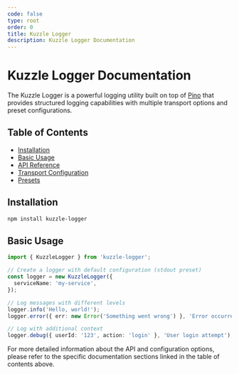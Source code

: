 ```yaml
---
code: false
type: root
order: 0
title: Kuzzle Logger
description: Kuzzle Logger Documentation
---
```


# Kuzzle Logger Documentation

The Kuzzle Logger is a powerful logging utility built on top of [Pino](https://github.com/pinojs/pino) that provides structured logging capabilities with multiple transport options and preset configurations.

## Table of Contents

- [Installation](#installation)
- [Basic Usage](#basic-usage)
- [API Reference](./api-reference.md)
- [Transport Configuration](./transport-configuration.md)
- [Presets](./presets.md)

## Installation

```bash
npm install kuzzle-logger
```

## Basic Usage

```typescript
import { KuzzleLogger } from 'kuzzle-logger';

// Create a logger with default configuration (stdout preset)
const logger = new KuzzleLogger({
  serviceName: 'my-service',
});

// Log messages with different levels
logger.info('Hello, world!');
logger.error({ err: new Error('Something went wrong') }, 'Error occurred');

// Log with additional context
logger.debug({ userId: '123', action: 'login' }, 'User login attempt');
```

For more detailed information about the API and configuration options, please refer to the specific documentation sections linked in the table of contents above.
